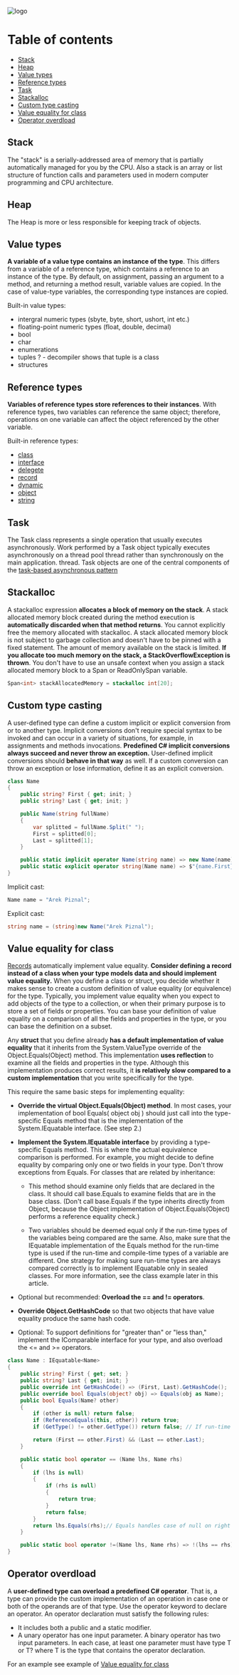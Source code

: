 ![logo](./assets/cs.png)

# Table of contents
- [Stack](#stack)
- [Heap](#heap)
- [Value types](#value-types)
- [Reference types](#reference-types)
- [Task](#task)
- [Stackalloc](#stackalloc)
- [Custom type casting](#custom-type-casting)
- [Value equality for class](#value-equality-for-class)
- [Operator overdload](#operator-overdload)

## Stack
The "stack" is a serially-addressed area of memory that is partially automatically managed for you by the CPU. Also a stack is an array or list structure of function calls and parameters used in modern computer programming and CPU architecture.

## Heap
The Heap is more or less responsible for keeping track of objects.

## Value types
**A variable of a value type contains an instance of the type**. This differs from a variable of a reference type, which contains a reference to an instance of the type. 
By default, on assignment, passing an argument to a method, and returning a method result, variable values are copied. In the case of value-type variables, the corresponding type instances are copied.

Built-in value types:
- intergral numeric types (sbyte, byte, short, ushort, int etc.)
- floating-point numeric types (float, double, decimal)
- bool
- char 
- enumerations
- tuples ? - decompiler shows that tuple is a class
- structures

## Reference types
**Variables of reference types store references to their instances**. With reference types, two variables can reference the same object; therefore, operations on one variable can affect the object referenced by the other variable.

Built-in reference types:
- [class](https://docs.microsoft.com/en-us/dotnet/csharp/language-reference/keywords/class)
- [interface](https://docs.microsoft.com/en-us/dotnet/csharp/language-reference/keywords/interface)
- [delegete](https://docs.microsoft.com/en-us/dotnet/csharp/language-reference/builtin-types/reference-types)
- [record](https://docs.microsoft.com/en-us/dotnet/csharp/language-reference/builtin-types/record)
- [dynamic](https://docs.microsoft.com/en-us/dotnet/csharp/language-reference/builtin-types/reference-types)
- [object](https://docs.microsoft.com/en-us/dotnet/csharp/language-reference/builtin-types/reference-types)
- [string](https://docs.microsoft.com/en-us/dotnet/csharp/language-reference/builtin-types/reference-types)

## Task
The Task class represents a single operation that usually executes asynchronously. Work performed by a Task object typically executes asynchronously on a thread pool thread rather than synchronously on the main application. thread. Task objects are one of the central components of the [task-based asynchronous pattern](https://docs.microsoft.com/en-us/dotnet/standard/asynchronous-programming-patterns/task-based-asynchronous-pattern-tap)

## Stackalloc
A stackalloc expression **allocates a block of memory on the stack**. A stack allocated memory block created during the method execution is **automatically discarded when that method returns**. You cannot explicitly free the memory allocated with stackalloc. A stack allocated memory block is not subject to garbage collection and doesn't have to be pinned with a fixed statement. The amount of memory available on the stack is limited. **If you allocate too much memory on the stack, a StackOverflowException is thrown**.
You don't have to use an unsafe context when you assign a stack allocated memory block to a Span<T> or ReadOnlySpan<T> variable.
```cs
Span<int> stackAllocatedMemory = stackalloc int[20];
```

## Custom type casting
A user-defined type can define a custom implicit or explicit conversion from or to another type. Implicit conversions don't require special syntax to be invoked and can occur in a variety of situations, for example, in assignments and methods invocations.
**Predefined C# implicit conversions always succeed and never throw an exception.** User-defined implicit conversions should **behave in that way** as well. If a custom conversion can throw an exception or lose information, define it as an explicit conversion.

```cs 
class Name
{
    public string? First { get; init; }
    public string? Last { get; init; }

    public Name(string fullName)
    {
        var splitted = fullName.Split(" ");
        First = splitted[0];
        Last = splitted[1];
    }

    public static implicit operator Name(string name) => new Name(name);
    public static explicit operator string(Name name) => $"{name.First} {name.Last}";
}
```
Implicit cast:
```cs
Name name = "Arek Piznal";
```
Explicit cast:
```cs
string name = (string)new Name("Arek Piznal");
```

## Value equality for class
[Records](https://docs.microsoft.com/en-us/dotnet/csharp/fundamentals/types/records) automatically implement value equality. **Consider defining a record instead of a class when your type models data and should implement value equality.** When you define a class or struct, you decide whether it makes sense to create a custom definition of value equality (or equivalence) for the type. Typically, you implement value equality when you expect to add objects of the type to a collection, or when their primary purpose is to store a set of fields or properties. You can base your definition of value equality on a comparison of all the fields and properties in the type, or you can base the definition on a subset.

Any **struct** that you define already **has a default implementation of value equality** that it inherits from the System.ValueType override of the Object.Equals(Object) method. 
This implementation **uses reflection** to examine all the fields and properties in the type. Although this implementation produces correct results, it **is relatively slow compared to a custom implementation** that you write specifically for the type.

This require the same basic steps for implementing equality:
- **Override the virtual Object.Equals(Object) method**. In most cases, your implementation of bool Equals( object obj ) should just call into the type-specific Equals method that is the implementation of the System.IEquatable<T> interface. (See step 2.)
- **Implement the System.IEquatable<T> interface** by providing a type-specific Equals method. This is where the actual equivalence comparison is performed. For example, you might decide to define equality by comparing only one or two fields in your type. Don't throw exceptions from Equals. For classes that are related by inheritance:

    - This method should examine only fields that are declared in the class. It should call base.Equals to examine fields that are in the base class. (Don't call base.Equals if the type inherits directly from Object, because the Object implementation of Object.Equals(Object) performs a reference equality check.)

    - Two variables should be deemed equal only if the run-time types of the variables being compared are the same. Also, make sure that the IEquatable implementation of the Equals method for the run-time type is used if the run-time and compile-time types of a variable are different. One strategy for making sure run-time types are always compared correctly is to implement IEquatable only in sealed classes. For more information, see the class example later in this article.

- Optional but recommended: **Overload the == and != operators**.
- **Override Object.GetHashCode** so that two objects that have value equality produce the same hash code.
- Optional: To support definitions for "greater than" or "less than," implement the IComparable<T> interface for your type, and also overload the <= and >= operators.
```cs
class Name : IEquatable<Name>
{
    public string? First { get; set; }
    public string? Last { get; init; }
    public override int GetHashCode() => (First, Last).GetHashCode();
    public override bool Equals(object? obj) => Equals(obj as Name);
    public bool Equals(Name? other)
    {
        if (other is null) return false;
        if (ReferenceEquals(this, other)) return true;
        if (GetType() != other.GetType()) return false; // If run-time types are not exactly the same, return false.

        return (First == other.First) && (Last == other.Last);
    }

    public static bool operator == (Name lhs, Name rhs)
    {
        if (lhs is null)
        {
            if (rhs is null)
            {
                return true;
            }
            return false;
        }
        return lhs.Equals(rhs);// Equals handles case of null on right side.
    }

    public static bool operator !=(Name lhs, Name rhs) => !(lhs == rhs);
}
```

## Operator overdload
A **user-defined type can overload a predefined C# operator**. That is, a type can provide the custom implementation of an operation in case one or both of the operands are of that type. 
Use the operator keyword to declare an operator. 
An operator declaration must satisfy the following rules:
- It includes both a public and a static modifier.
- A unary operator has one input parameter. A binary operator has two input parameters. In each case, at least one parameter must have type T or T? where T is the type that contains the operator declaration.

For an example see example of [Value equality for class](#value-equality-for-class)
